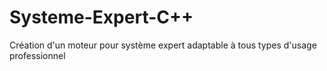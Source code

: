 # Systeme-Expert-C++
Création d'un moteur pour système expert adaptable à tous types d'usage professionnel

